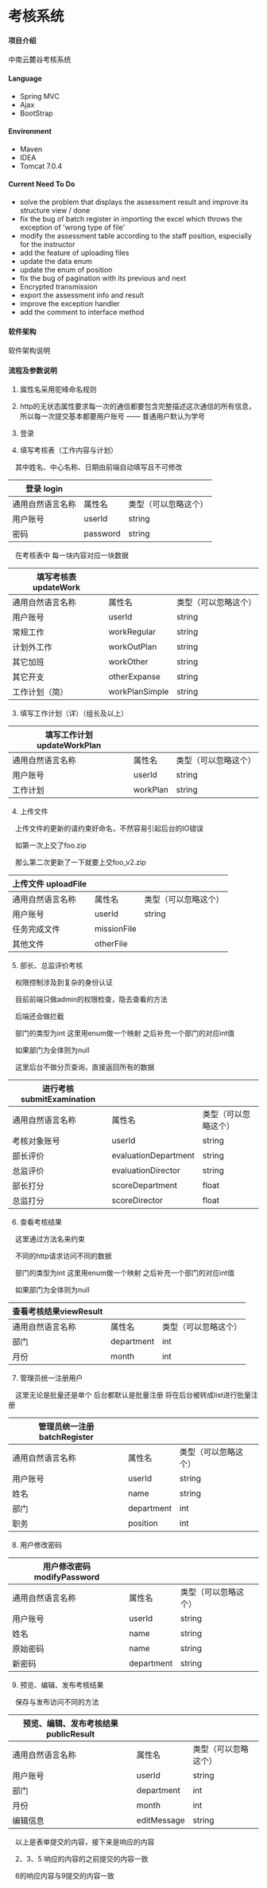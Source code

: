 # 考核系统

#### 项目介绍
中南云麓谷考核系统

#### Language
- Spring MVC
- Ajax
- BootStrap

#### Environment
- Maven
- IDEA
- Tomcat 7.0.4

#### Current Need To Do
- solve the problem that displays the assessment result and improve its structure view / done
- fix the bug of batch register in importing the excel which throws the exception of 'wrong type of file'
- modify the assessment table according to the staff position, especially for the instructor
- add the feature of uploading files
- update the data enum
- update the enum of position
- fix the bug of pagination with its previous and next
- Encrypted transmission
- export the assessment info and result
- improve the exception handler
- add the comment to interface method

#### 软件架构
软件架构说明

#### 流程及参数说明

1. 属性名采用驼峰命名规则

2. http的无状态属性要求每一次的通信都要包含完整描述这次通信的所有信息，所以每一次提交基本都要用户账号
—— 普通用户默认为学号

1. 登录

2. 填写考核表（工作内容与计划）

&emsp;其中姓名、中心名称、日期由前端自动填写且不可修改

| **登录 login**   |          |                      |
|------------------|----------|----------------------|
| 通用自然语言名称 | 属性名   | 类型（可以忽略这个） |
| 用户账号         | userId   | string               |
| 密码             | password | string               |

&emsp;在考核表中 每一块内容对应一块数据

| **填写考核表 updateWork** |                |                      |
|---------------------------|----------------|----------------------|
| 通用自然语言名称          | 属性名         | 类型（可以忽略这个） |
| 用户账号                  | userId         | string               |
| 常规工作                  | workRegular    | string               |
| 计划外工作                | workOutPlan    | string               |
| 其它加班                  | workOther      | string               |
| 其它开支                  | otherExpanse   | string               |
| 工作计划（简）            | workPlanSimple | string               |

3. 填写工作计划（详）（组长及以上）

| **填写工作计划 updateWorkPlan** |          |                      |
|---------------------------------|----------|----------------------|
| 通用自然语言名称                | 属性名   | 类型（可以忽略这个） |
| 用户账号                        | userId   | string               |
| 工作计划                        | workPlan | string               |

4. 上传文件

&emsp;上传文件的更新的请约束好命名，不然容易引起后台的IO错误

&emsp;如第一次上交了foo.zip

&emsp;那么第二次更新了一下就要上交foo_v2.zip


| **上传文件 uploadFile** |             |                      |
|-------------------------|-------------|----------------------|
| 通用自然语言名称        | 属性名      | 类型（可以忽略这个） |
| 用户账号                | userId      | string               |
| 任务完成文件            | missionFile |                      |
| 其他文件                | otherFile   |                      |

5. 部长、总监评价考核

&emsp;权限控制涉及到复杂的身份认证

&emsp;目前前端只做admin的权限检查，隐去查看的方法

&emsp;后端还会做拦截

&emsp;部门的类型为int 这里用enum做一个映射 之后补充一个部门的对应int值

&emsp;如果部门为全体则为null

&emsp;这里后台不做分页查询，直接返回所有的数据

| **进行考核submitExamination** |                      |                      |
|-------------------------------|----------------------|----------------------|
| 通用自然语言名称              | 属性名               | 类型（可以忽略这个） |
| 考核对象账号                  | userId               | string               |
| 部长评价                      | evaluationDepartment | string               |
| 总监评价                      | evaluationDirector   | string               |
| 部长打分                      | scoreDepartment      | float                |
| 总监打分                      | scoreDirector        | float                |

6. 查看考核结果

&emsp;这里通过方法名来约束

&emsp;不同的http请求访问不同的数据

&emsp;部门的类型为int 这里用enum做一个映射 之后补充一个部门的对应int值

&emsp;如果部门为全体则为null

| **查看考核结果viewResult** |            |                      |
|----------------------------|------------|----------------------|
| 通用自然语言名称           | 属性名     | 类型（可以忽略这个） |
| 部门                       | department | int                  |
| 月份                       | month      | int                  |


7. 管理员统一注册用户

&emsp;这里无论是批量还是单个 后台都默认是批量注册 将在后台被转成list进行批量注册

| **管理员统一注册 batchRegister** |            |                      |
|----------------------------------|------------|----------------------|
| 通用自然语言名称                 | 属性名     | 类型（可以忽略这个） |
| 用户账号                         | userId     | string               |
| 姓名                             | name       | string               |
| 部门                             | department | int                  |
| 职务                             | position   | int                  |


8. 用户修改密码

| **用户修改密码modifyPassword** |            |                      |
|--------------------------------|------------|----------------------|
| 通用自然语言名称               | 属性名     | 类型（可以忽略这个） |
| 用户账号                       | userId     | string               |
| 姓名                           | name       | string               |
| 原始密码                       | name       | string               |
| 新密码                         | department | string               |

9. 预览、编辑、发布考核结果

&emsp;保存与发布访问不同的方法

| **预览、编辑、发布考核结果 publicResult** |             |                      |
|-------------------------------------------|-------------|----------------------|
| 通用自然语言名称                          | 属性名      | 类型（可以忽略这个） |
| 用户账号                                  | userId      | string               |
| 部门                                      | department  | int                  |
| 月份                                      | month       | int                  |
| 编辑信息                                  | editMessage | string               |

&emsp;以上是表单提交的内容，接下来是响应的内容

&emsp;2、3、5 响应的内容的之前提交的内容一致

&emsp;6的响应内容与9提交的内容一致
